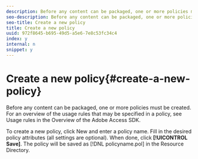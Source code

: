 ```yaml
---
description: Before any content can be packaged, one or more policies must be created. For an overview of the usage rules that may be specified in a policy, see Usage rules in the Overview of the Adobe Access SDK.
seo-description: Before any content can be packaged, one or more policies must be created. For an overview of the usage rules that may be specified in a policy, see Usage rules in the Overview of the Adobe Access SDK.
seo-title: Create a new policy
title: Create a new policy
uuid: 972f8645-b695-49d5-a5e6-7e8c53fc34c4
index: y
internal: n
snippet: y
---
```


# Create a new policy{#create-a-new-policy}

Before any content can be packaged, one or more policies must be created. For an overview of the usage rules that may be specified in a policy, see Usage rules in the Overview of the Adobe Access SDK.

To create a new policy, click New and enter a policy name. Fill in the desired policy attributes (all settings are optional). When done, click **[!UICONTROL Save]**. The policy will be saved as [!DNL policyname.pol] in the Resource Directory. 
